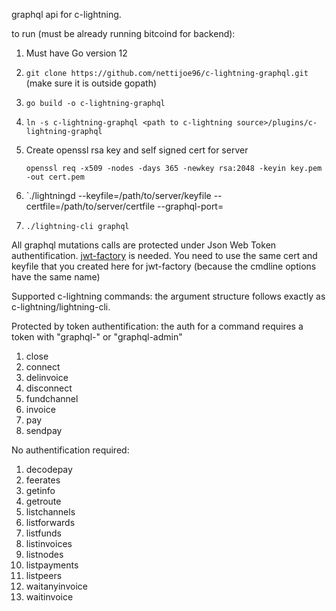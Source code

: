 graphql api for c-lightning. 


to run (must be already running bitcoind for backend):

1. Must have Go version 12

2. `git clone https://github.com/nettijoe96/c-lightning-graphql.git` (make sure it is outside gopath)

3. `go build -o c-lightning-graphql`

4. `ln -s c-lightning-graphql <path to c-lightning source>/plugins/c-lightning-graphql`

5. Create openssl rsa key and self signed cert for server

    `openssl req -x509 -nodes -days 365 -newkey rsa:2048 -keyin key.pem -out cert.pem`

6.  `./lightningd --keyfile=/path/to/server/keyfile --certfile=/path/to/server/certfile --graphql-port=<port> 

7. `./lightning-cli graphql`

All graphql mutations calls are protected under Json Web Token authentification. [jwt-factory](https://github.com/nettijoe96/jwt-factory) is needed. You need to use the same cert and keyfile that you created here for jwt-factory (because the cmdline options have the same name)

Supported c-lightning commands: the argument structure follows exactly as c-lightning/lightning-cli. 

Protected by token authentification: 
the auth for a command requires a token with "graphql-<command-name>" or "graphql-admin"
1. close
2. connect
3. delinvoice
4. disconnect
5. fundchannel
6. invoice
7. pay
8. sendpay

No authentification required:
1. decodepay
2. feerates
3. getinfo
4. getroute
5. listchannels
6. listforwards
7. listfunds
8. listinvoices
9. listnodes
10. listpayments
11. listpeers
12. waitanyinvoice
13. waitinvoice
